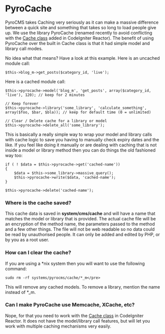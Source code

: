 # PyroCache

PyroCMS takes Caching very seriously as it can make a massive difference between a quick site and something that takes so long to load people give up. We use the library PyroCache (renamed recently to avoid conflicting with the <a href="http://codeigniter.com/user_guide/libraries/caching.html" target="_blank">Cache class</a> added in CodeIgniter Reactor). The benefit of using PyroCache over the built in Cache class is that it had simple model and library call modes.

No idea what that means? Have a look at this example. Here is an uncached module call:

	$this->blog_m->get_posts($category_id, 'live');

Here is a cached module call:

	$this->pyrocache->model('blog_m', 'get_posts', array($category_id, 'live'), 120); // keep for 2 minutes 

	// Keep forever
	$this->pyrocache->library('some_library', 'calculate_something', array($foo, $bar, $bla)); // keep for default time (0 = unlimited)

	// Clear / Delete cache for a library or model
	$this->pyrocache->delete_all('some_library');

This is basically a really simple way to wrap your model and library calls with cache logic to save you having to manually check expiry dates and the like. If you feel like doing it manually or are dealing with caching that is not inside a model or library method then you can do things the old fashioned way too:

    if ( ! $data = $this->pyrocache->get('cached-name'))
    { 
        $data = $this->some_library->massive_query();
        $this->pyrocache->write($data, 'cached-name');
    }

    $this->pyrocache->delete('cached-name');

### Where is the cache saved?

This cache data is saved in **system/cms/cache** and will have a name that matches the model or library that is provided. The actual cache file will be an encryption of the method name, the parameters passed to the method and a few other things. The file will not be web readable so no data could be read by unauthorised people. It can only be added and edited by PHP, or by you as a root user.</p>

### How can I clear the cache?

If you are using a *nix system then you will want to use the following command:</p>
	
	sudo rm -rf systems/pyrocms/cache/*_m</pre>

This will remove any cached models. To remove a library, mention the name instead of *_m.</p>

### Can I make PyroCache use Memcache, XCache, etc?

Nope, for that you need to work with the <a href="http://codeigniter.com/user_guide/libraries/caching.html" target="_blank">Cache class</a> in CodeIgniter Reactor. It does not have the model/library call features, but will let you work with multiple caching mechanisms very easily.